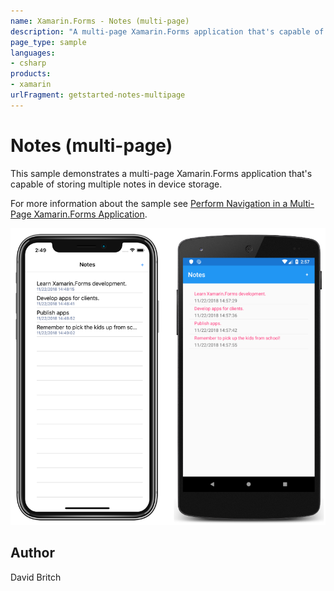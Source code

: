 ```yaml
---
name: Xamarin.Forms - Notes (multi-page)
description: "A multi-page Xamarin.Forms application that's capable of storing multiple notes in device storage #getstarted"
page_type: sample
languages:
- csharp
products:
- xamarin
urlFragment: getstarted-notes-multipage
---
```

# Notes (multi-page)

This sample demonstrates a multi-page Xamarin.Forms application that's capable of storing multiple notes in device storage.

For more information about the sample see [Perform Navigation in a Multi-Page Xamarin.Forms Application](https://docs.microsoft.com/xamarin/get-started/quickstarts/multi-page).

![Notes (multi-page) application screenshot](Screenshots/01All.png "Notes (multi-page) application screenshot")

## Author

David Britch
